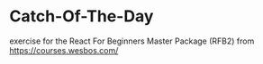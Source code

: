 # Catch-Of-The-Day

exercise for the React For Beginners Master Package (RFB2) from https://courses.wesbos.com/

